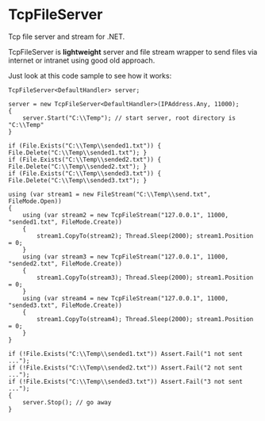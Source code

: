 TcpFileServer
=============

Tcp file server and stream for .NET.

TcpFileServer is **lightweight** server and file stream wrapper to send files via internet or intranet using good old approach.

Just look at this code sample to see how it works:

```CSharp
TcpFileServer<DefaultHandler> server;

server = new TcpFileServer<DefaultHandler>(IPAddress.Any, 11000);
{
	server.Start("C:\\Temp"); // start server, root directory is "C:\\Temp"
}

if (File.Exists("C:\\Temp\\sended1.txt")) { File.Delete("C:\\Temp\\sended1.txt"); }
if (File.Exists("C:\\Temp\\sended2.txt")) { File.Delete("C:\\Temp\\sended2.txt"); }
if (File.Exists("C:\\Temp\\sended3.txt")) { File.Delete("C:\\Temp\\sended3.txt"); }

using (var stream1 = new FileStream("C:\\Temp\\send.txt", FileMode.Open))
{
	using (var stream2 = new TcpFileStream("127.0.0.1", 11000, "sended1.txt", FileMode.Create))
	{
		stream1.CopyTo(stream2); Thread.Sleep(2000); stream1.Position = 0;
	}
	using (var stream3 = new TcpFileStream("127.0.0.1", 11000, "sended2.txt", FileMode.Create))
	{
		stream1.CopyTo(stream3); Thread.Sleep(2000); stream1.Position = 0;
	}
	using (var stream4 = new TcpFileStream("127.0.0.1", 11000, "sended3.txt", FileMode.Create))
	{
		stream1.CopyTo(stream4); Thread.Sleep(2000); stream1.Position = 0;
	}
}

if (!File.Exists("C:\\Temp\\sended1.txt")) Assert.Fail("1 not sent ...");
if (!File.Exists("C:\\Temp\\sended2.txt")) Assert.Fail("2 not sent ...");
if (!File.Exists("C:\\Temp\\sended3.txt")) Assert.Fail("3 not sent ...");
{
	server.Stop(); // go away
}
```